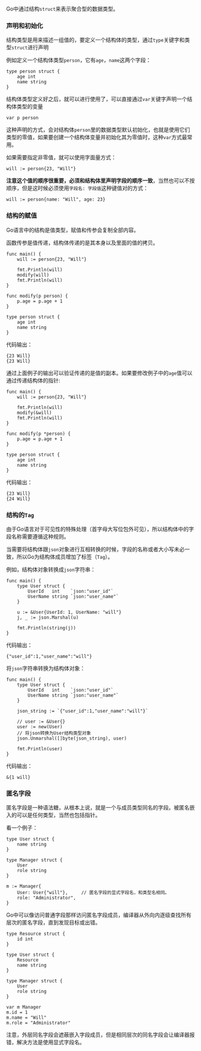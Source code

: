 Go中通过结构`struct`来表示聚合型的数据类型。



### 声明和初始化

结构类型是用来描述一组值的，要定义一个结构体的类型，通过`type`关键字和类型`struct`进行声明

例如定义一个结构体类型`person`，它有`age`，`name`这两个字段：

	type person struct {
		age int
		name string
	}


结构体类型定义好之后，就可以进行使用了，可以直接通过`var`关键字声明一个结构体类型的变量
	
	var p person

这种声明的方式，会对结构体`person`里的数据类型默认初始化，也就是使用它们类型的零值，如果要创建一个结构体变量并初始化其为零值时，这种`var`方式最常用。

如果需要指定非零值，就可以使用字面量方式：

	will := person{23, "Will"}

**注意这个值的顺序很重要，必须和结构体里声明字段的顺序一致**，当然也可以不按顺序，但是这时候必须使用`字段名: 字段值`这种键值对的方式：

	will := person{name: "Will", age: 23}



### 结构的赋值

Go语言中的结构是值类型，赋值和传参会复制全部内容。

函数传参是值传递，结构体传递的是其本身以及里面的值的拷贝。

	func main() {
		will := person{23, "Will"}

		fmt.Println(will)
		modify(will)
		fmt.Println(will)
	}

	func modify(p person) {
		p.age = p.age + 1
	}

	type person struct {
		age int
		name string
	}

代码输出：

	{23 Will}
	{23 Will}


通过上面例子的输出可以验证传递的是值的副本。如果要修改例子中的`age`值可以通过传递结构体的指针:

	func main() {
		will := person{23, "Will"}

		fmt.Println(will)
		modify(&will)
		fmt.Println(will)
	}

	func modify(p *person) {
		p.age = p.age + 1
	}

	type person struct {
		age int
		name string
	}

代码输出：

	{23 Will}
	{24 Will}




### 结构的`Tag`

由于Go语言对于可见性的特殊处理（首字母大写位包外可见），所以结构体中的字段名称需要遵循这种规则。

当需要将结构体跟`json`对象进行互相转换的时候，字段的名称或者大小写未必一致，所以Go为结构体成员增加了标签（`Tag`）。

例如，结构体对象转换成`json`字符串：

	func main() {
		type User struct {
	        UserId   int    `json:"user_id"`
	        UserName string `json:"user_name"`
	    }

	    u := &User{UserId: 1, UserName: "will"}
	    j, _ := json.Marshal(u)
	    
	    fmt.Println(string(j))
	}

代码输出：

	{"user_id":1,"user_name":"will"}


将`json`字符串转换为结构体对象：

	func main() {
		type User struct {
	        UserId   int    `json:"user_id"`
	        UserName string `json:"user_name"`
	    }

	    json_string := `{"user_id":1,"user_name":"will"}`

	    // user := &User{}
	    user := new(User)
	    // 将json转换为User结构类型对象
	  	json.Unmarshal([]byte(json_string), user)

	  	fmt.Println(user) 
	}

代码输出：
	
	&{1 will}



### 匿名字段

匿名字段是⼀种语法糖，从根本上说，就是⼀个与成员类型同名的字段。被匿名嵌⼊的可以是任何类型，当然也包括指针。

看一个例子：

	type User struct {
		name string
	}

	type Manager struct {
		User
		role string
	}

	m := Manager{
		User: User{"will"}, 	// 匿名字段的显式字段名，和类型名相同。
		role: "Administrator",
	}


Go中可以像访问普通字段那样访问匿名字段成员，编译器从外向内逐级查找所有层次的匿名字段，直到发现目标或出错。

	type Resource struct {
		id int
	}

	type User struct {
		Resource
		name string
	}

	type Manager struct {
		User
		role string
	}

	var m Manager
	m.id = 1
	m.name = "Will"
	m.role = "Administrator"


注意，外层同名字段会遮蔽嵌⼊字段成员，但是相同层次的同名字段会让编译器报错，解决⽅法是使⽤显式字段名。

